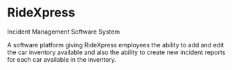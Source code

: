 # RideXpress
Incident Management Software System

A software platform giving RideXpress employees the ability to add and edit the car inventory available and also the ability to create new incident reports for each car available in the inventory.
